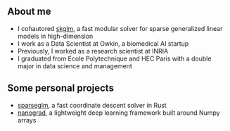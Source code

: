 ## About me
- I cohautored [skglm](https://github.com/scikit-learn-contrib/skglm), a fast modular solver for sparse generalized linear models in high-dimension
- I work as a Data Scientist at Owkin, a biomedical AI startup
- Previously, I worked as a research scientist at INRIA
- I graduated from Ecole Polytechnique and HEC Paris with a double major in data science and management


## Some personal projects
- [sparseglm](https://github.com/PABannier/sparseglm), a fast coordinate descent solver in Rust
- [nanograd](https://github.com/PABannier/nanograd), a lightweight deep learning framework built around Numpy arrays 
